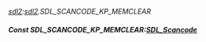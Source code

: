_[sdl2](../../modules/sdl2/sdl2-module.md):[sdl2](../../modules/sdl2/sdl2-module.md).SDL\_SCANCODE\_KP\_MEMCLEAR_
##### Const SDL\_SCANCODE\_KP\_MEMCLEAR:[SDL_Scancode](../../modules/sdl2/sdl2-sdl_scancode.md)
